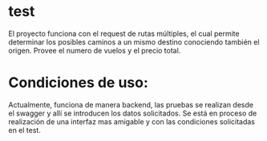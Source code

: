 # test

El proyecto funciona con el request de rutas múltiples, el cual permite determinar los posibles caminos a un mismo destino conociendo también el origen. Provee el numero de vuelos y el precio total.

# Condiciones de uso:

Actualmente, funciona de manera backend, las pruebas se realizan desde el swagger y allí se introducen los datos solicitados. Se está en proceso de realización de una interfaz mas amigable y con las condiciones solicitadas en el test.
